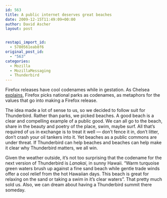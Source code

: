 ```yaml
---
id: 563
title: A public internet deserves great beaches
date: 2009-12-15T11:49:09+00:00
author: David Ascher
layout: post


restapi_import_id:
  - 5780561eab8f6
original_post_id:
  - "563"
categories:
  - Mozilla
  - MozillaMessaging
  - Thunderbird
---
```

Firefox releases have cool codenames while in gestation. As Chelsea [explains](http://chelseanovak.wordpress.com/2009/12/02/save-the-web-save-a-lemur/), Firefox picks national parks as codenames, as metaphors for the values that go into making a Firefox release.

The idea made a lot of sense to us, so we decided to follow suit for Thunderbird. Rather than parks, we picked beaches. A good beach is a clear and compelling example of a public good. We can all go to the beach, share in the beauty and poetry of the place, swim, maybe surf. All that&#8217;s required of us in exchange is to treat it well &#8212; don&#8217;t fence it in, don&#8217;t litter, don&#8217;t crash your oil tankers into it. Yet beaches as a public commons are under threat. If Thunderbird can help beaches and beaches can help make it clear why Thunderbird matters, we all win.

Given the weather outside, it&#8217;s not too surprising that the codename for the next version of Thunderbird is _Lanakai_, in sunny Hawaii. &#8220;Warm turquoise green waters brush up against a fine sand beach while gentle trade winds offer a cool relief from the hot Hawaiian days. This beach is great for relaxing on the sand or taking a swim in it&#8217;s clear waters&#8221;. That pretty much sold us. Also, we can dream about having a Thunderbird summit there someday.